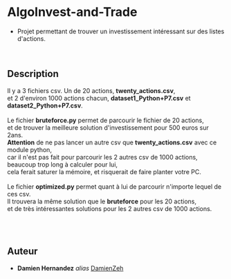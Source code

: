 
# AlgoInvest-and-Trade


- Projet permettant de trouver un investissement intéressant sur des listes d'actions.<br/>
<br>

## Description


Il y a 3 fichiers csv. Un de 20 actions, **twenty_actions.csv**, <br>
et 2 d'environ 1000 actions chacun, **dataset1_Python+P7.csv** et **dataset2_Python+P7.csv**.<br>
<br>
Le fichier **bruteforce.py** permet de parcourir le fichier de 20 actions, <br>
et de trouver la meilleure solution d'investissement pour 500 euros sur 2ans.<br>
**Attention** de ne pas lancer un autre csv que **twenty_actions.csv** avec ce module python, <br>
car il n'est pas fait pour parcourir les 2 autres csv de 1000 actions, beaucoup trop long à calculer pour lui, <br>
cela ferait saturer la mémoire, et risquerait de faire planter votre PC.<br>
<br>
Le fichier **optimized.py** permet quant à lui de parcourir n'importe lequel de ces csv.<br>
Il trouvera la même solution que le **bruteforce** pour les 20 actions, <br>
et de très intéressantes solutions pour les 2 autres csv de 1000 actions.<br>

<br><br>
## Auteur

* **Damien Hernandez** _alias_ [DamienZeh](https://damienhernandez.fr/)
<br>
